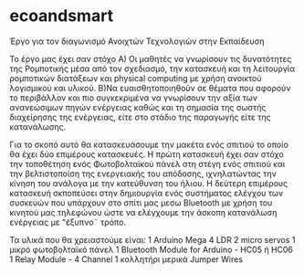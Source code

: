 # ecoandsmart
Έργο για τον διαγωνισμό Ανοιχτών Τεχνολογιών στην Εκπαίδευση

Το έργο μας έχει σαν στόχο
Α) Οι μαθητές να γνωρίσουν τις δυνατότητες της Ρομποτικής μέσα από τον σχεδιασμό, την κατασκευή και τη λειτουργία ρομποτικών διατάξεων και physical computing με χρήση ανοικτού λογισμικού και υλικού.
Β)Να ευαισθητοποιηθούν σε θέματα που αφορούν το περιβάλλον και πιο συγκεκριμένα να γνωρίσουν την αξία των ανανεώσιμων πηγών ενέργειας καθώς και τη σημασία της σωστής διαχείρησης της ενέργειας, είτε στο στάδιο της  παραγωγής είτε της κατανάλωσης.


Για το σκοπό αυτό θα κατασκευάσουμε την μακέτα ενός σπιτιού το οποίο θα έχει δύο επιμέρους κατασκευές.
  Η  πρώτη κατασκευή έχει σαν στόχο την τοποθέτηση ενός Φωτοβολταϊκού πάνελ στη στέγη ενός σπιτιού και την βελτιστοποίση της ενεργειακής του  απόδοσης, ιχνηλατώντας την κίνηση του ανάλογα με την κατεύθυνση του ήλιου.
  Η δεύτερη επιμέρους κατασκευή σκποπεύσει στην δημιουργία ενός συστήματος ελέγχου των συσκευών που υπάρχουν στο σπίτι μας μεσω Bluetooth
με χρήση του κινητού μας τηλεφώνου ώστε να ελέγχουμε την άσκοπη κατανάλωση ενέργειας με "έξυπνο¨ τρόπο.
 
 Τα υλικά που θα χρειαστούμε είναι:
 1 Arduino Mega
 4 LDR 
 2 micro servos
 1 μικρό φωτοβολταϊκό πάνελ
 1 Bluetooth Module for Arduino - HC05 ή HC06
 1 Relay Module - 4 Channel
 1 κολλητήρι 
 μερικά  Jumper Wires
  

